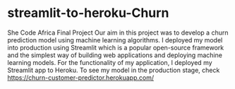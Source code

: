 # streamlit-to-heroku-Churn
She Code Africa Final Project
Our aim in this project was to develop a churn prediction model using machine learning algorithms. I deployed my model into production using Streamlit which is a popular open-source framework and the simplest way of building web applications and deploying machine learning models. For the functionality of my application, I deployed my Streamlit app to Heroku. To see my model in the production stage, check https://churn-customer-predictor.herokuapp.com/
